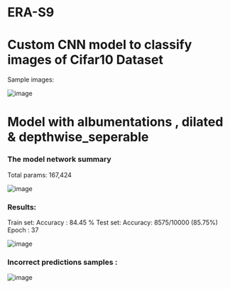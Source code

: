 # ERA-S9

# Custom CNN model to classify images of Cifar10 Dataset

Sample images: 

![image](https://github.com/amitdoda1983/ERA-S8/assets/37932202/122eba70-a598-4add-a267-946aaff9da97)


# Model with albumentations , dilated & depthwise_seperable


### The model network summary 

Total params: 167,424

![image](https://github.com/amitdoda1983/ERA-S9/assets/37932202/0f3a4ea2-2401-4590-a796-bc5df4977031)




### Results: 
Train set: Accuracy : 84.45 %
Test set:  Accuracy: 8575/10000 (85.75%)
Epoch : 37

![image](https://github.com/amitdoda1983/ERA-S9/assets/37932202/18301609-b6d7-41dd-87b2-7105d27d01fe)



### Incorrect predictions samples :


![image](https://github.com/amitdoda1983/ERA-S9/assets/37932202/70a0ce9f-e9b7-45e9-ad4d-9611dcd43102)



